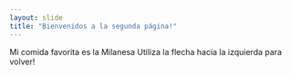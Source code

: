 ```yaml
---
layout: slide
title: "Bienvenidos a la segunda página!"
---
```

Mi comida favorita es la Milanesa
Utiliza la flecha hacia la izquierda para volver!

